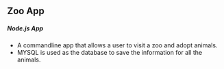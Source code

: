 <h2>Zoo App</h2>
<h5>Node.js App</h5>

<ul>
  <li>A commandline app that allows a user to visit a zoo and adopt animals.</li>
  <li>MYSQL is used as the database to save the information for all the animals.</li>
</ul>